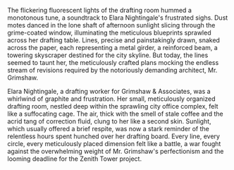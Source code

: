 The flickering fluorescent lights of the drafting room hummed a monotonous tune, a soundtrack to Elara Nightingale's frustrated sighs.  Dust motes danced in the lone shaft of afternoon sunlight slicing through the grime-coated window, illuminating the meticulous blueprints sprawled across her drafting table.  Lines, precise and painstakingly drawn, snaked across the paper, each representing a metal girder, a reinforced beam, a towering skyscraper destined for the city skyline.  But today, the lines seemed to taunt her, the meticulously crafted plans mocking the endless stream of revisions required by the notoriously demanding architect, Mr. Grimshaw.

Elara Nightingale, a drafting worker for Grimshaw & Associates, was a whirlwind of graphite and frustration.  Her small, meticulously organized drafting room, nestled deep within the sprawling city office complex, felt like a suffocating cage.  The air, thick with the smell of stale coffee and the acrid tang of correction fluid, clung to her like a second skin.  Sunlight, which usually offered a brief respite, was now a stark reminder of the relentless hours spent hunched over her drafting board.  Every line, every circle, every meticulously placed dimension felt like a battle, a war fought against the overwhelming weight of Mr. Grimshaw's perfectionism and the looming deadline for the Zenith Tower project.
